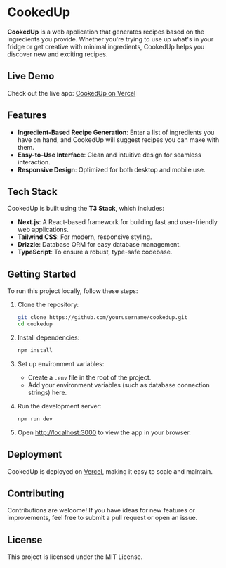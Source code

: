 
# CookedUp

**CookedUp** is a web application that generates recipes based on the ingredients you provide. Whether you're trying to use up what's in your fridge or get creative with minimal ingredients, CookedUp helps you discover new and exciting recipes.

## Live Demo

Check out the live app: [CookedUp on Vercel](https://cookbook-blond-mu.vercel.app/)

## Features

- **Ingredient-Based Recipe Generation**: Enter a list of ingredients you have on hand, and CookedUp will suggest recipes you can make with them.
- **Easy-to-Use Interface**: Clean and intuitive design for seamless interaction.
- **Responsive Design**: Optimized for both desktop and mobile use.
  
## Tech Stack

CookedUp is built using the **T3 Stack**, which includes:

- **Next.js**: A React-based framework for building fast and user-friendly web applications.
- **Tailwind CSS**: For modern, responsive styling.
- **Drizzle**: Database ORM for easy database management.
- **TypeScript**: To ensure a robust, type-safe codebase.

## Getting Started

To run this project locally, follow these steps:

1. Clone the repository:
   ```bash
   git clone https://github.com/yourusername/cookedup.git
   cd cookedup
   ```

2. Install dependencies:
   ```bash
   npm install
   ```

3. Set up environment variables:
   - Create a `.env` file in the root of the project.
   - Add your environment variables (such as database connection strings) here.

4. Run the development server:
   ```bash
   npm run dev
   ```

5. Open [http://localhost:3000](http://localhost:3000) to view the app in your browser.

## Deployment

CookedUp is deployed on [Vercel](https://vercel.com/), making it easy to scale and maintain.

## Contributing

Contributions are welcome! If you have ideas for new features or improvements, feel free to submit a pull request or open an issue.

## License

This project is licensed under the MIT License.
